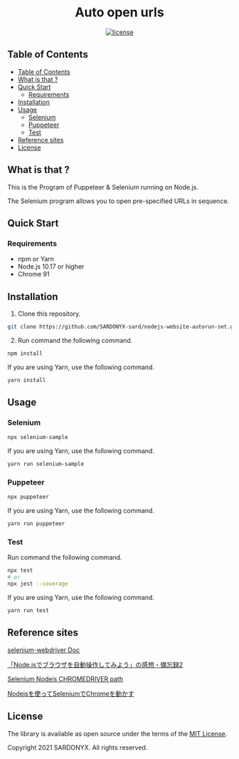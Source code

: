 <h1 align="center">Auto open urls</h1>

<div align="center">
<a href="https://opensource.org/licenses/MIT"><img src="https://img.shields.io/github/license/jagaapple/next-typed-routes.svg" alt="license"></a>
</div>

## Table of Contents

<!-- TOC depthFrom:2 -->

- [Table of Contents](#table-of-contents)
- [What is that ?](#what-is-that-)
- [Quick Start](#quick-start)
  - [Requirements](#requirements)
- [Installation](#installation)
- [Usage](#usage)
  - [Selenium](#selenium)
  - [Puppeteer](#puppeteer)
  - [Test](#test)
- [Reference sites](#reference-sites)
- [License](#license)

<!-- /TOC -->


## What is that ?

This is the Program of Puppeteer & Selenium running on Node.js.

The Selenium program allows you to open pre-specified URLs in sequence.

## Quick Start

### Requirements

* npm or Yarn
* Node.js 10.17 or higher
* Chrome 91


## Installation

1. Clone this repository.

```sh
git clone https://github.com/SARDONYX-sard/nodejs-website-autorun-set.git
```

2. Run command the following command.

```sh
npm install
```

If you are using Yarn, use the following command.

```sh
yarn install
```

## Usage

### Selenium

```sh
npx selenium-sample
```

If you are using Yarn, use the following command.

```sh
yarn run selenium-sample
```

### Puppeteer

```sh
npx puppeteer
```

If you are using Yarn, use the following command.

```sh
yarn run puppeteer
```

### Test

Run command the following command.

```sh
npx test
# or
npx jest --coverage
```

If you are using Yarn, use the following command.

```sh
yarn run test
```

## Reference sites

[selenium-webdriver Doc](https://seleniumhq.github.io/selenium/docs/api/javascript/index.html)

[「Node.jsでブラウザを自動操作してみよう」の感想・備忘録2](https://ageo-soft.info/books/programming_books/javascript_books/213/#Explicit_Wait)

[Selenium Nodejs CHROMEDRIVER path](https://qiita.com/tonio0720/items/70c13ad304154d95e4bc)

[Nodejsを使ってSeleniumでChromeを動かす](https://stackoverflow.com/questions/26191142/selenium-nodejs-chromedriver-path)

## License

The library is available as open source under the terms of the [MIT License](http://opensource.org/licenses/MIT).

Copyright 2021 SARDONYX. All rights reserved.

